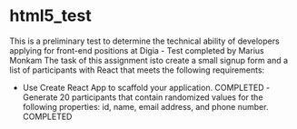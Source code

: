 # html5_test
This is a preliminary test to determine the technical ability of developers applying for front-end positions at Digia - Test completed by Marius Monkam
The task of this assignment isto create a small signup form and a list of participants with React that meets the following requirements:
- Use Create React App to scaffold your application. COMPLETED
-Generate 20 participants that contain randomized values for the following properties: id, name, email address, and phone number. COMPLETED
